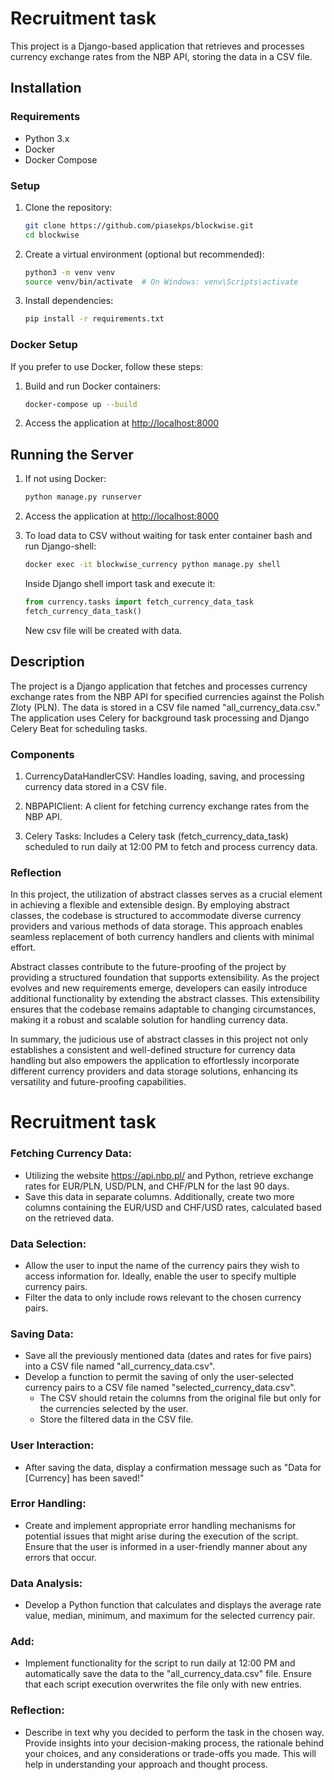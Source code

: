 # Recruitment task

This project is a Django-based application that retrieves and processes currency exchange rates from the NBP API,
storing the data in a CSV file.

## Installation

### Requirements

- Python 3.x
- Docker
- Docker Compose

### Setup

1. Clone the repository:

    ```bash
    git clone https://github.com/piasekps/blockwise.git
    cd blockwise
    ```

2. Create a virtual environment (optional but recommended):

    ```bash
    python3 -m venv venv
    source venv/bin/activate  # On Windows: venv\Scripts\activate
    ```

3. Install dependencies:

    ```bash
    pip install -r requirements.txt
    ```

### Docker Setup

If you prefer to use Docker, follow these steps:

1. Build and run Docker containers:

    ```bash
    docker-compose up --build
    ```

2. Access the application at [http://localhost:8000](http://localhost:8000/currencies/rates/)

## Running the Server

1. If not using Docker:

    ```bash
    python manage.py runserver
    ```

2. Access the application at [http://localhost:8000](http://localhost:8000/currencies/rates/)

3. To load data to CSV without waiting for task enter container bash and run Django-shell:
   ```bash
   docker exec -it blockwise_currency python manage.py shell
   ```
   Inside Django shell import task and execute it:

   ```python
   from currency.tasks import fetch_currency_data_task
   fetch_currency_data_task()
   ```
   New csv file will be created with data.

## Description
The project is a Django application that fetches and processes currency exchange rates from the NBP API for specified
currencies against the Polish Zloty (PLN). The data is stored in a CSV file named "all_currency_data.csv." The
application uses Celery for background task processing and Django Celery Beat for scheduling tasks.

### Components
1. CurrencyDataHandlerCSV: Handles loading, saving, and processing currency data stored in a CSV file.

2. NBPAPIClient: A client for fetching currency exchange rates from the NBP API.

3. Celery Tasks: Includes a Celery task (fetch_currency_data_task) scheduled to run daily at 12:00 PM to fetch and
process currency data.

### Reflection
In this project, the utilization of abstract classes serves as a crucial element in achieving a flexible and extensible
design. By employing abstract classes, the codebase is structured to accommodate diverse currency providers
and various methods of data storage. This approach enables seamless replacement of both currency handlers and clients
with minimal effort.

Abstract classes contribute to the future-proofing of the project by providing a structured foundation that supports
extensibility. As the project evolves and new requirements emerge, developers can easily introduce additional
functionality by extending the abstract classes. This extensibility ensures that the codebase remains adaptable
to changing circumstances, making it a robust and scalable solution for handling currency data.

In summary, the judicious use of abstract classes in this project not only establishes a consistent and well-defined
structure for currency data handling but also empowers the application to effortlessly incorporate different currency
providers and data storage solutions, enhancing its versatility and future-proofing capabilities.


# Recruitment task

### Fetching Currency Data:

- Utilizing the website https://api.nbp.pl/ and Python, retrieve exchange rates for EUR/PLN, USD/PLN, and CHF/PLN
for the last 90 days.
- Save this data in separate columns. Additionally, create two more columns containing the EUR/USD and CHF/USD rates,
calculated based on the retrieved data.

### Data Selection:

- Allow the user to input the name of the currency pairs they wish to access information for. Ideally, enable the user
to specify multiple currency pairs.
- Filter the data to only include rows relevant to the chosen currency pairs.

### Saving Data:

- Save all the previously mentioned data (dates and rates for five pairs) into a CSV file named "all_currency_data.csv".
- Develop a function to permit the saving of only the user-selected currency pairs to
a CSV file named "selected_currency_data.csv".
    - The CSV should retain the columns from the original file but only for the currencies selected by the user.
    - Store the filtered data in the CSV file.

### User Interaction:

- After saving the data, display a confirmation message such as "Data for [Currency] has been saved!"

### Error Handling:

- Create and implement appropriate error handling mechanisms for potential issues that might arise during
the execution of the script. Ensure that the user is informed in a user-friendly manner about any errors that occur.

### Data Analysis:

- Develop a Python function that calculates and displays the average rate value, median, minimum, and maximum for
the selected currency pair.

### Add:

- Implement functionality for the script to run daily at 12:00 PM and automatically save the data to
the "all_currency_data.csv" file. Ensure that each script execution overwrites the file only with new entries.

### Reflection:

- Describe in text why you decided to perform the task in the chosen way. Provide insights into your
decision-making process, the rationale behind your choices, and any considerations or trade-offs you made.
This will help in understanding your approach and thought process.
